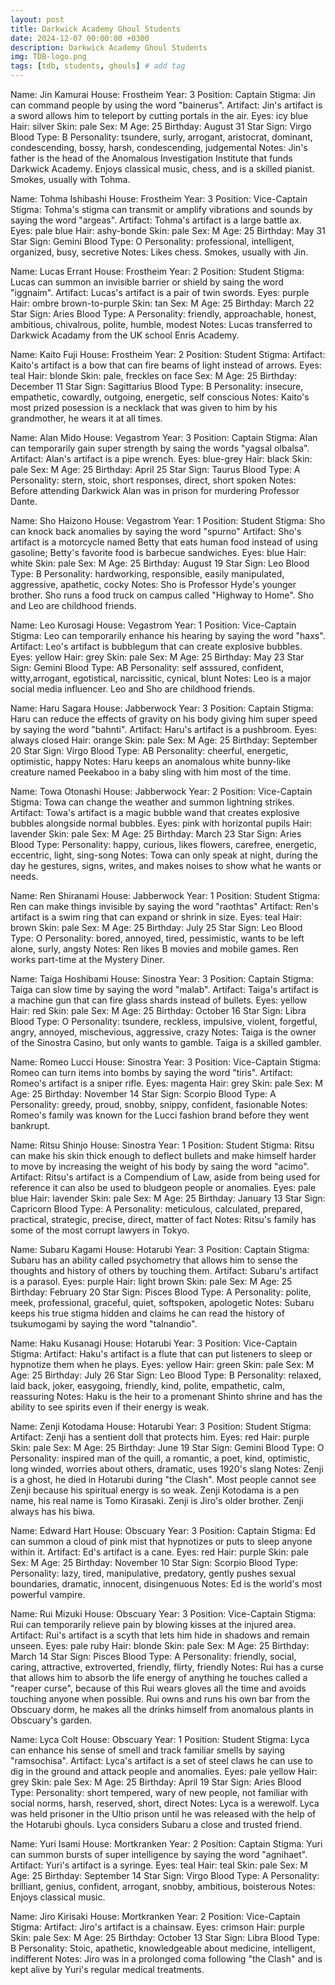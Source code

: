 ```yaml
---
layout: post
title: Darkwick Academy Ghoul Students
date: 2024-12-07 00:00:00 +0300
description: Darkwick Academy Ghoul Students
img: TDB-logo.png 
tags: [tdb, students, ghouls] # add tag
---
```


Name: Jin Kamurai
House: Frostheim
Year: 3
Position: Captain
Stigma: Jin can command people by using the word "bainerus".
Artifact: Jin's artifact is a sword allows him to teleport by cutting portals in the air.
Eyes: icy blue
Hair: silver 
Skin: pale
Sex: M
Age: 25
Birthday: August 31
Star Sign: Virgo
Blood Type: B
Personality: tsundere, surly, arrogant, aristocrat, dominant, condescending, bossy, harsh, condescending, judgemental 
Notes: Jin's father is the head of the Anomalous Investigation Institute that funds Darkwick Academy. Enjoys classical music, chess, and is a skilled pianist. Smokes, usually with Tohma.

Name: Tohma Ishibashi
House: Frostheim
Year: 3
Position: Vice-Captain 
Stigma: Tohma's stigma can transmit or amplify vibrations and sounds by saying the word "argeas".
Artifact: Tohma's artifact is a large battle ax.
Eyes: pale blue
Hair: ashy-bonde
Skin: pale
Sex: M
Age: 25
Birthday: May 31
Star Sign: Gemini
Blood Type: O
Personality: professional, intelligent, organized, busy, secretive
Notes: Likes chess. Smokes, usually with Jin.

Name: Lucas Errant
House: Frostheim
Year: 2
Position: Student
Stigma: Lucas can summon an invisible barrier or shield by saing the word "iggnaim".
Artifact: Lucas's artifact is a pair of twin swords.
Eyes: purple
Hair: ombre brown-to-purple
Skin: tan
Sex: M
Age: 25
Birthday: March 22
Star Sign: Aries
Blood Type: A
Personality: friendly, approachable, honest, ambitious, chivalrous, polite, humble, modest 
Notes: Lucas transferred to Darkwick Acadamy from the UK school Enris Academy.

Name: Kaito Fuji
House: Frostheim
Year: 2
Position: Student
Stigma: 
Artifact: Kaito's artifact is a bow that can fire beams of light instead of arrows.
Eyes: teal
Hair: blonde
Skin: pale, freckles on face
Sex: M
Age: 25
Birthday: December 11
Star Sign: Sagittarius
Blood Type: B
Personality: insecure, empathetic, cowardly, outgoing, energetic, self conscious 
Notes: Kaito's most prized posession is a necklack that was given to him by his grandmother, he wears it at all times.

Name: Alan Mido
House: Vegastrom
Year: 3
Position: Captain
Stigma: Alan can temporarily gain super strength by saing the words "yagsal olbalsa".
Artifact: Alan's artifact is a pipe wrench.
Eyes: blue-grey
Hair: black
Skin: pale
Sex: M
Age: 25
Birthday: April 25
Star Sign: Taurus
Blood Type: A
Personality: stern, stoic, short responses, direct, short spoken
Notes: Before attending Darkwick Alan was in prison for murdering Professor Dante.

Name: Sho Haizono 
House: Vegastrom
Year: 1
Position: Student
Stigma: Sho can knock back anomalies by saying the word "spurno"
Artifact: Sho's artifact is a motorcycle named Betty that eats human food instead of using gasoline; Betty's favorite food is barbecue sandwiches.
Eyes: blue
Hair: white
Skin: pale
Sex: M
Age: 25
Birthday: August 19
Star Sign: Leo
Blood Type: B
Personality: hardworking, responsible, easily manipulated, aggressive, apathetic, cocky
Notes: Sho is Professor Hyde's younger brother. Sho runs a food truck on campus called "Highway to Home". Sho and Leo are childhood friends.

Name: Leo Kurosagi
House: Vegastrom
Year: 1
Position: Vice-Captain 
Stigma: Leo can temporarily enhance his hearing by saying the word "haxs".
Artifact: Leo's artifact is bubblegum that can create explosive bubbles.
Eyes: yellow
Hair: grey
Skin: pale
Sex: M
Age: 25
Birthday: May 23
Star Sign: Gemini
Blood Type: AB
Personality: self asssured, confident, witty,arrogant, egotistical, narcissitic, cynical, blunt
Notes: Leo is a major social media influencer. Leo and Sho are childhood friends.

Name:  Haru Sagara
House: Jabberwock
Year: 3
Position: Captain 
Stigma: Haru can reduce the effects of gravity on his body giving him super speed by saying the word "bahnti".
Artifact: Haru's artifact is a pushbroom.
Eyes: always closed
Hair: orange
Skin: pale
Sex: M
Age: 25
Birthday: September 20
Star Sign: Virgo
Blood Type: AB
Personality: cheerful, energetic, optimistic, happy
Notes: Haru keeps an anomalous white bunny-like creature named Peekaboo in a baby sling with him most of the time.

Name: Towa Otonashi
House: Jabberwock
Year: 2
Position: Vice-Captain 
Stigma: Towa can change the weather and summon lightning strikes.
Artifact: Towa's artifact is a magic bubble wand that creates explosive bubbles alongside normal bubbles.
Eyes: pink with horizontal pupils
Hair: lavender
Skin: pale
Sex: M
Age: 25
Birthday: March 23
Star Sign: Aries
Blood Type: 
Personality: happy, curious, likes flowers, carefree, energetic, eccentric, light, sing-song 
Notes: Towa can only speak at night, during the day he gestures, signs, writes, and makes noises to show what he wants or needs.

Name: Ren Shiranami
House: Jabberwock
Year: 1
Position: Student
Stigma: Ren can make things invisible by saying the word "raothtas"
Artifact: Ren's artifact is a swim ring that can expand or shrink in size.
Eyes: teal
Hair: brown
Skin: pale
Sex: M
Age: 25
Birthday: July 25
Star Sign: Leo
Blood Type: O
Personality: bored, annoyed, tired, pessimistic, wants to be left alone, surly, angsty
Notes: Ren likes B movies and mobile games. Ren works part-time at the Mystery Diner.

Name: Taiga Hoshibami
House: Sinostra
Year: 3
Position: Captain
Stigma: Taiga can slow time by saying the word "malab".
Artifact: Taiga's artifact is a machine gun that can fire glass shards instead of bullets.
Eyes: yellow
Hair: red
Skin: pale
Sex: M
Age: 25
Birthday: October 16
Star Sign: Libra
Blood Type: O
Personality: tsundere, reckless, impulsive, violent, forgetful, angry, annoyed, mischevious, aggressive, crazy 
Notes: Taiga is the owner of the Sinostra Casino, but only wants to gamble. Taiga is a skilled gambler.

Name: Romeo Lucci
House: Sinostra
Year: 3
Position: Vice-Captain
Stigma: Romeo can turn items into bombs by saying the word "tiris".
Artifact: Romeo's artifact is a sniper rifle.
Eyes: magenta
Hair: grey
Skin: pale
Sex: M
Age: 25
Birthday: November 14
Star Sign: Scorpio
Blood Type: A
Personality: greedy, proud, snobby, snippy, confident, fasionable 
Notes: Romeo's family was known for the Lucci fashion brand before they went bankrupt. 

Name: Ritsu Shinjo
House: Sinostra 
Year: 1
Position: Student
Stigma: Ritsu can make his skin thick enough to deflect bullets and make himself harder to move by increasing the weight of his body by saing the word "acimo".
Artifact: Ritsu's artifact is a Compendium of Law, aside from being used for reference it can also be used to bludgeon people or anomalies. 
Eyes: pale blue
Hair: lavender
Skin: pale
Sex: M
Age: 25
Birthday: January 13
Star Sign: Capricorn
Blood Type: A
Personality: meticulous, calculated, prepared, practical, strategic, precise, direct, matter of fact
Notes: Ritsu's family has some of the most corrupt lawyers in Tokyo.

Name: Subaru Kagami
House: Hotarubi
Year: 3
Position: Captain
Stigma: Subaru has an ability called psychometry that allows him to sense the thoughts and history of others by touching them.
Artifact: Subaru's artifact is a parasol.
Eyes: purple
Hair: light brown
Skin: pale
Sex: M
Age: 25
Birthday: February 20
Star Sign: Pisces
Blood Type: A
Personality: polite, meek, professional, graceful, quiet, softspoken, apologetic
Notes: Subaru keeps his true stigma hidden and claims he can read the history of tsukumogami by saying the word "talnandio".

Name: Haku Kusanagi
House: Hotarubi
Year: 3
Position: Vice-Captain
Stigma: 
Artifact: Haku's artifact is a flute that can put listeners to sleep or hypnotize them when he plays.
Eyes: yellow
Hair: green
Skin: pale
Sex: M
Age: 25
Birthday: July 26
Star Sign: Leo
Blood Type: B
Personality: relaxed, laid back, joker, easygoing, friendly, kind, polite, empathetic, calm, reassuring
Notes: Haku is the heir to a promenant Shinto shrine and has the ability to see spirits even if their energy is weak.

Name: Zenji Kotodama 
House: Hotarubi 
Year: 3
Position: Student
Stigma: 
Artifact: Zenji has a sentient doll that protects him.
Eyes: red
Hair: purple
Skin: pale
Sex: M
Age: 25
Birthday: June 19
Star Sign: Gemini
Blood Type: O
Personality: inspired man of the quill, a romantic, a poet, kind, optimistic, long winded, worries about others, dramatic, uses 1920's slang
Notes: Zenji is a ghost, he died in Hotarubi during "the Clash". Most people cannot see Zenji because his spiritual energy is so weak. Zenji Kotodama is a pen name, his real name is Tomo Kirasaki. Zenji is Jiro's older brother. Zenji always has his biwa.

Name: Edward Hart
House: Obscuary
Year: 3
Position: Captain
Stigma: Ed can summon a cloud of pink mist that hypnotizes or puts to sleep anyone within it.
Artifact: Ed's artifact is a cane.
Eyes: red
Hair: purple
Skin: pale
Sex: M
Age: 25
Birthday: November 10
Star Sign: Scorpio
Blood Type: 
Personality: lazy, tired, manipulative, predatory, gently pushes sexual boundaries, dramatic, innocent, disingenuous
Notes: Ed is the world's most powerful vampire.

Name: Rui Mizuki
House: Obscuary
Year: 3
Position: Vice-Captain
Stigma: Rui can temporarily relieve pain by blowing kisses at the injured area.
Artifact: Rui's artifact is a scyth that lets him hide in shadows and remain unseen.
Eyes: pale ruby
Hair: blonde
Skin: pale
Sex: M
Age: 25
Birthday: March 14
Star Sign: Pisces
Blood Type: A
Personality: friendly, social, caring, attractive, extroverted, friendly, flirty, friendly
Notes: Rui has a curse that allows him to absorb the life energy of anything he touches called a "reaper curse", because of this Rui wears gloves all the time and avoids touching anyone when possible. Rui owns and runs his own bar from the Obscuary dorm, he makes all the drinks himself from anomalous plants in Obscuary's garden.

Name: Lyca Colt
House: Obscuary
Year: 1
Position: Student
Stigma: Lyca can enhance his sense of smell and track familiar smells by saying "ramsochisa".
Artifact: Lyca's artifact is a set of steel claws he can use to dig in the ground and attack people and anomalies.
Eyes: pale yellow
Hair: grey
Skin: pale
Sex: M
Age: 25
Birthday: April 19
Star Sign: Aries
Blood Type: 
Personality: short tempered, wary of new people, not familiar with social norms, harsh, reserved, short, direct
Notes: Lyca is a werewolf. Lyca was held prisoner in the Ultio prison until he was released with the help of the Hotarubi ghouls. Lyca considers Subaru a close and trusted friend.

Name: Yuri Isami
House: Mortkranken
Year: 2
Position: Captain
Stigma: Yuri can summon bursts of super intelligence by saying the word "agnihaet".
Artifact: Yuri's artifact is a syringe.
Eyes: teal
Hair: teal
Skin: pale
Sex: M
Age: 25
Birthday: September 14
Star Sign: Virgo
Blood Type: A
Personality: brilliant, genius, confident, arrogant, snobby, ambitious, boisterous
Notes: Enjoys classical music. 

Name: Jiro Kirisaki
House: Mortkranken 
Year: 2
Position: Vice-Captain
Stigma: 
Artifact: Jiro's artifact is a chainsaw.
Eyes: crimson 
Hair: purple
Skin: pale
Sex: M
Age: 25
Birthday: October 13
Star Sign: Libra
Blood Type: B
Personality: Stoic, apathetic, knowledgeable about medicine, intelligent, indifferent
Notes: Jiro was in a prolonged coma following "the Clash" and is kept alive by Yuri's regular medical treatments.